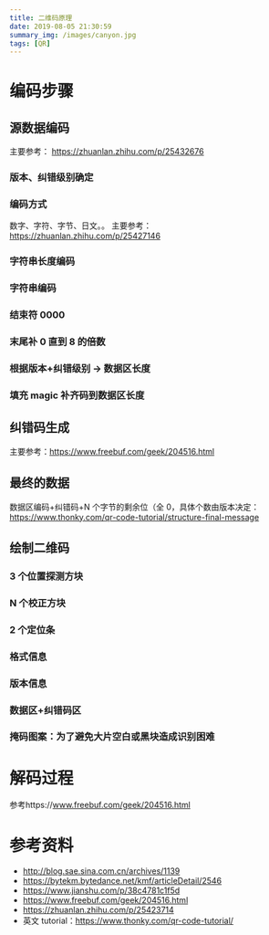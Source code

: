```yaml
---
title: 二维码原理
date: 2019-08-05 21:30:59
summary_img: /images/canyon.jpg
tags: [QR]
---
```


# 编码步骤

## 源数据编码

主要参考： https://zhuanlan.zhihu.com/p/25432676

### 版本、纠错级别确定

### 编码方式

数字、字符、字节、日文。。 主要参考： https://zhuanlan.zhihu.com/p/25427146

### 字符串长度编码

### 字符串编码

### 结束符 0000

### 末尾补 0 直到 8 的倍数

### 根据版本+纠错级别 -> 数据区长度

### 填充 magic 补齐码到数据区长度

## 纠错码生成

主要参考：https://www.freebuf.com/geek/204516.html

## 最终的数据

数据区编码+纠错码+N 个字节的剩余位（全 0，具体个数由版本决定： https://www.thonky.com/qr-code-tutorial/structure-final-message

## 绘制二维码

### 3 个位置探测方块

### N 个校正方块

### 2 个定位条

### 格式信息

### 版本信息

### 数据区+纠错码区

### 掩码图案：为了避免大片空白或黑块造成识别困难

# 解码过程

参考https://www.freebuf.com/geek/204516.html

# 参考资料

- http://blog.sae.sina.com.cn/archives/1139
- https://bytekm.bytedance.net/kmf/articleDetail/2546
- https://www.jianshu.com/p/38c4781c1f5d
- https://www.freebuf.com/geek/204516.html
- https://zhuanlan.zhihu.com/p/25423714
- 英文 tutorial：https://www.thonky.com/qr-code-tutorial/
